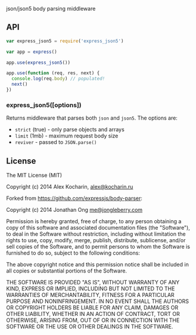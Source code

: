 json/json5 body parsing middleware

## API

```js
var express_json5 = require('express_json5')

var app = express()

app.use(express_json5())

app.use(function (req, res, next) {
  console.log(req.body) // populated!
  next()
})
```

### express\_json5([options])

Returns middleware that parses both `json` and `json5`. The options are:

- `strict` (true) - only parse objects and arrays
- `limit` (1mb) - maximum request body size
- `reviver` - passed to `JSON.parse()`

## License

The MIT License (MIT)

Copyright (c) 2014 Alex Kocharin, alex@kocharin.ru

Forked from https://github.com/expressjs/body-parser:

Copyright (c) 2014 Jonathan Ong me@jongleberry.com

Permission is hereby granted, free of charge, to any person obtaining a copy
of this software and associated documentation files (the "Software"), to deal
in the Software without restriction, including without limitation the rights
to use, copy, modify, merge, publish, distribute, sublicense, and/or sell
copies of the Software, and to permit persons to whom the Software is
furnished to do so, subject to the following conditions:

The above copyright notice and this permission notice shall be included in
all copies or substantial portions of the Software.

THE SOFTWARE IS PROVIDED "AS IS", WITHOUT WARRANTY OF ANY KIND, EXPRESS OR
IMPLIED, INCLUDING BUT NOT LIMITED TO THE WARRANTIES OF MERCHANTABILITY,
FITNESS FOR A PARTICULAR PURPOSE AND NONINFRINGEMENT. IN NO EVENT SHALL THE
AUTHORS OR COPYRIGHT HOLDERS BE LIABLE FOR ANY CLAIM, DAMAGES OR OTHER
LIABILITY, WHETHER IN AN ACTION OF CONTRACT, TORT OR OTHERWISE, ARISING FROM,
OUT OF OR IN CONNECTION WITH THE SOFTWARE OR THE USE OR OTHER DEALINGS IN
THE SOFTWARE.

